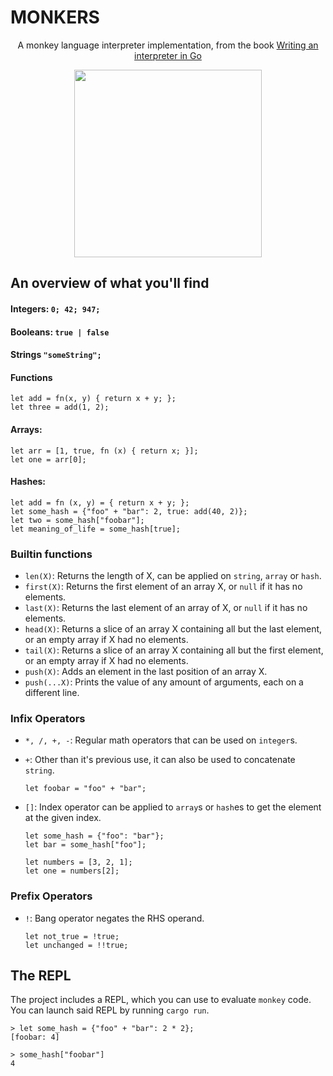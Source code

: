 # MONKERS

<p align="center">A monkey language interpreter implementation, from the book <a href="https://interpreterbook.com/">Writing an interpreter in Go</a></p>

<p align="center">
  <img width="300" src="https://monkeylang.org/images/logo.png">
</p>



## An overview of what you'll find

  #### Integers: `0; 42; 947;`

  #### Booleans: `true | false`

  #### Strings `"someString";`

  #### Functions
```
let add = fn(x, y) { return x + y; };
let three = add(1, 2);
```

  #### Arrays:
```
let arr = [1, true, fn (x) { return x; }];
let one = arr[0];
```

  #### Hashes:
```
let add = fn (x, y) = { return x + y; };
let some_hash = {"foo" + "bar": 2, true: add(40, 2)};
let two = some_hash["foobar"];
let meaning_of_life = some_hash[true];
```

  ### Builtin functions

  - `len(X)`: Returns the length of X, can be applied on `string`, `array` or `hash`.
  - `first(X)`: Returns the first element of an array X, or `null` if it has no elements.
  - `last(X)`: Returns the last element of an array of X, or `null` if it has no elements.
  - `head(X)`: Returns a slice of an array X containing all but the last element, or an empty array if X had no elements.
  - `tail(X)`: Returns a slice of an array X containing all but the first element, or an empty array if X had no elements.
  - `push(X)`: Adds an element in the last position of an array X.
  - `push(...X)`: Prints the value of any amount of arguments, each on a different line.


  ### Infix Operators

  - `*, /, +, -`: Regular math operators that can be used on `integer`s.

  - `+`: Other than it's previous use, it can also be used to concatenate `string`.
    ```
    let foobar = "foo" + "bar";
    ```

  - `[]`: Index operator can be applied to `array`s or `hash`es to get the element at the given index.
    ```
    let some_hash = {"foo": "bar"};
    let bar = some_hash["foo"];
    ```

    ```
    let numbers = [3, 2, 1];
    let one = numbers[2];
    ```

  ### Prefix Operators

  - `!`: Bang operator negates the RHS operand.
    ```
    let not_true = !true;
    let unchanged = !!true;
    ```

## The REPL

The project includes a REPL, which you can use to evaluate `monkey` code. You can launch said REPL by running `cargo run`.

```
> let some_hash = {"foo" + "bar": 2 * 2};
[foobar: 4]

> some_hash["foobar"]
4
```
